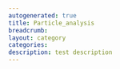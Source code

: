 ```yaml
---
autogenerated: true
title: Particle_analysis
breadcrumb: 
layout: category
categories: 
description: test description
---
```



